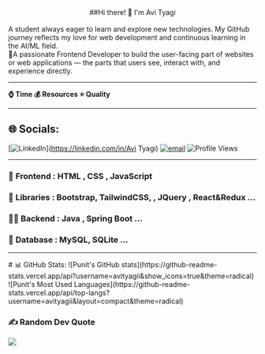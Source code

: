 <center>##Hi there! 👋 I'm Avi Tyagi</center><br>
A student always eager to learn and explore new technologies. My GitHub journey reflects my love for web development and continuous learning in the AI/ML field.<br>
🎯A passionate Frontend Developer to build the user-facing part of websites or web applications — the parts that users see, interact with, and experience directly.<br>
<hr>

 **⌚ Time 💰 Resources  ⭐ Quality**
 
<hr>


## 🌐 Socials:
[![LinkedIn](https://img.shields.io/badge/LinkedIn-%230077B5.svg?logo=linkedin&logoColor=white)](https://linkedin.com/in/Avi Tyagi) [![email](https://img.shields.io/badge/Email-D14836?logo=gmail&logoColor=white)](mailto:avityagi787@gmail.com) 
![Profile Views](https://visitor-badge.laobi.icu/badge?page_id=avityagii)

<hr>

### 🎪 **Frontend :** HTML , CSS , JavaScript  

### 🌱 **Libraries :** Bootstrap, TailwindCSS, , JQuery , React&Redux ...

### 👨‍💻 **Backend :** Java , Spring Boot  ... 

### 💬 **Database :** MySQL, SQLite ...

<hr>
# 📊 GitHub Stats:
![Punit's GitHub stats](https://github-readme-stats.vercel.app/api?username=avityagii&show_icons=true&theme=radical)
![Punit's Most Used Languages](https://github-readme-stats.vercel.app/api/top-langs?username=avityagii&layout=compact&theme=radical)

### ✍️ Random Dev Quote
![](https://quotes-github-readme.vercel.app/api?type=horizontal&theme=radical)


